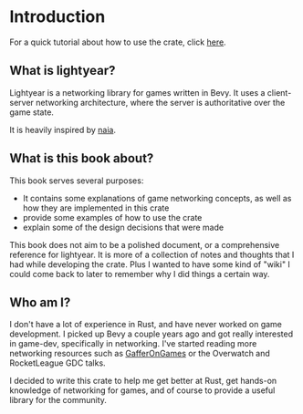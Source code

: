 # Introduction

For a quick tutorial about how to use the crate, click [here](tutorial/title.md).

## What is lightyear?

Lightyear is a networking library for games written in Bevy.
It uses a client-server networking architecture, where the server is authoritative over the game state.

It is heavily inspired by [naia](https://github.com/naia-lib/naia).


## What is this book about?

This book serves several purposes:
- It contains some explanations of game networking concepts, as well as how they are implemented in this crate
- provide some examples of how to use the crate
- explain some of the design decisions that were made

This book does not aim to be a polished document, or a comprehensive reference for lightyear.
It is more of a collection of notes and thoughts that I had while developing the crate. Plus I wanted to have some kind of "wiki"
I could come back to later to remember why I did things a certain way.


## Who am I?

I don't have a lot of experience in Rust, and have never worked on game development.
I picked up Bevy a couple years ago and got really interested in game-dev, specifically in networking.
I've started reading more networking resources such as [GafferOnGames](https://gafferongames.com/) or the Overwatch and RocketLeague GDC talks.

I decided to write this crate to help me get better at Rust, get hands-on knowledge of networking for games, and of course
to provide a useful library for the community.